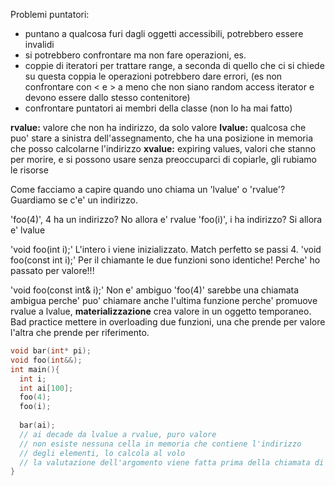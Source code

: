 Problemi puntatori:
* puntano a qualcosa furi dagli oggetti accessibili, potrebbero essere invalidi
* si potrebbero confrontare ma non fare operazioni, es.
* coppie di iteratori per trattare range, a seconda di quello che ci si chiede su questa coppia le operazioni potrebbero dare errori, (es non confrontare con < e > a meno che non siano random access iterator e devono essere dallo stesso contenitore)
* confrontare puntatori ai membri della classe (non lo ha mai fatto)

**rvalue:** valore che non ha indirizzo, da solo valore
**lvalue:** qualcosa che puo' stare a sinistra dell'assegnamento, che ha una posizione in memoria che posso calcolarne l'indirizzo
**xvalue:** expiring values, valori che stanno per morire, e si possono usare senza preoccuparci di copiarle, gli rubiamo le risorse

Come facciamo a capire quando uno chiama un 'lvalue' o 'rvalue'? Guardiamo se c'e' un indirizzo.

'foo(4)', 4 ha un indirizzo? No allora e' rvalue
'foo(i)', i ha indirizzo? Si allora e' lvalue

'void foo(int i);' L'intero i viene inizializzato. Match perfetto se passi 4.
'void foo(const int i);' Per il chiamante le due funzioni sono identiche! Perche' ho passato per valore!!!

'void foo(const int& i);' Non e' ambiguo
'foo(4)' sarebbe una chiamata ambigua perche' puo' chiamare anche l'ultima funzione perche' promuove rvalue a lvalue, **materializzazione** crea valore in un oggetto temporaneo. Bad practice mettere in overloading due funzioni, una che prende per valore l'altra che prende per riferimento.

``` c++
void bar(int* pi);
void foo(int&&);
int main(){
  int i;
  int ai[100];
  foo(4);
  foo(i);
  
  bar(ai);
  // ai decade da lvalue a rvalue, puro valore
  // non esiste nessuna cella in memoria che contiene l'indirizzo
  // degli elementi, lo calcola al volo
  // la valutazione dell'argomento viene fatta prima della chiamata di funzione
}
```

